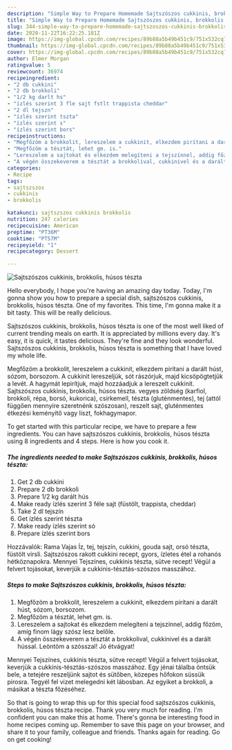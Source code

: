 ```yaml
---
description: "Simple Way to Prepare Homemade Sajtszószos cukkinis, brokkolis, húsos tészta"
title: "Simple Way to Prepare Homemade Sajtszószos cukkinis, brokkolis, húsos tészta"
slug: 344-simple-way-to-prepare-homemade-sajtszoszos-cukkinis-brokkolis-husos-teszta
date: 2020-11-22T16:22:25.181Z
image: https://img-global.cpcdn.com/recipes/89b88a5b49b451c9/751x532cq70/sajtszoszos-cukkinis-brokkolis-husos-teszta-recept-foto.jpg
thumbnail: https://img-global.cpcdn.com/recipes/89b88a5b49b451c9/751x532cq70/sajtszoszos-cukkinis-brokkolis-husos-teszta-recept-foto.jpg
cover: https://img-global.cpcdn.com/recipes/89b88a5b49b451c9/751x532cq70/sajtszoszos-cukkinis-brokkolis-husos-teszta-recept-foto.jpg
author: Elmer Morgan
ratingvalue: 5
reviewcount: 36974
recipeingredient:
- "2 db cukkini"
- "2 db brokkoli"
- "1/2 kg darlt hs"
- "ízlés szerint 3 fle sajt fstlt trappista cheddar"
- "2 dl tejszn"
- "ízlés szerint tszta"
- "ízlés szerint s"
- "ízlés szerint bors"
recipeinstructions:
- "Megfőzöm a brokkolit, lereszelem a cukkinit, elkezdem pirítani a darált húst, sózom, borsozom."
- "Megfőzöm a tésztát, lehet gm. is."
- "Lereszelem a sajtokat és elkezdem melegíteni a tejszínnel, addig főzöm, amíg finom lágy szósz lesz belőle."
- "A végén összekeverem a tésztát a brokkolival, cukkinivel és a darált hússal. Leöntöm a szósszal! Jó étvágyat!"
categories:
- Recipe
tags:
- sajtszszos
- cukkinis
- brokkolis

katakunci: sajtszszos cukkinis brokkolis 
nutrition: 247 calories
recipecuisine: American
preptime: "PT36M"
cooktime: "PT57M"
recipeyield: "1"
recipecategory: Dessert

---
```



![Sajtszószos cukkinis, brokkolis, húsos tészta](https://img-global.cpcdn.com/recipes/89b88a5b49b451c9/751x532cq70/sajtszoszos-cukkinis-brokkolis-husos-teszta-recept-foto.jpg)

Hello everybody, I hope you're having an amazing day today. Today, I'm gonna show you how to prepare a special dish, sajtszószos cukkinis, brokkolis, húsos tészta. One of my favorites. This time, I'm gonna make it a bit tasty. This will be really delicious.

Sajtszószos cukkinis, brokkolis, húsos tészta is one of the most well liked of current trending meals on earth. It is appreciated by millions every day. It's easy, it is quick, it tastes delicious. They're fine and they look wonderful. Sajtszószos cukkinis, brokkolis, húsos tészta is something that I have loved my whole life.

Megfőzöm a brokkolit, lereszelem a cukkinit, elkezdem pirítani a darált húst, sózom, borsozom. A cukkinit lereszeljük, sót rászórjuk, majd kicsöpögtetjük a levét. A hagymát lepirítjuk, majd hozzáadjuk a lereszelt cukkinit. Sajtszószos cukkinis, brokkolis, húsos tészta. vegyes zöldség (karfiol, brokkoli, répa, borsó, kukorica), csirkemell, tészta (gluténmentes), tej (attól függően mennyire szeretnénk szószosan), reszelt sajt, gluténmentes étkezési keményítő vagy liszt, fokhagymapor.


To get started with this particular recipe, we have to prepare a few ingredients. You can have sajtszószos cukkinis, brokkolis, húsos tészta using 8 ingredients and 4 steps. Here is how you cook it.

<!--inarticleads1-->

##### The ingredients needed to make Sajtszószos cukkinis, brokkolis, húsos tészta:

1. Get 2 db cukkini
1. Prepare 2 db brokkoli
1. Prepare 1/2 kg darált hús
1. Make ready ízlés szerint 3 féle sajt (füstölt, trappista, cheddar)
1. Take 2 dl tejszín
1. Get ízlés szerint tészta
1. Make ready ízlés szerint só
1. Prepare ízlés szerint bors


Hozzávalók: Rama Vajas Íz, tej, tejszín, cukkini, gouda sajt, orsó tészta, füstölt virsli. Sajtszószos rakott cukkini recept, gyors, ízletes étel a rohanós hétköznapokra. Mennyei Tejszínes, cukkinis tészta, sütve recept! Végül a felvert tojásokat, keverjük a cukkinis-tésztás-szószos masszához. 

<!--inarticleads2-->

##### Steps to make Sajtszószos cukkinis, brokkolis, húsos tészta:

1. Megfőzöm a brokkolit, lereszelem a cukkinit, elkezdem pirítani a darált húst, sózom, borsozom.
1. Megfőzöm a tésztát, lehet gm. is.
1. Lereszelem a sajtokat és elkezdem melegíteni a tejszínnel, addig főzöm, amíg finom lágy szósz lesz belőle.
1. A végén összekeverem a tésztát a brokkolival, cukkinivel és a darált hússal. Leöntöm a szósszal! Jó étvágyat!


Mennyei Tejszínes, cukkinis tészta, sütve recept! Végül a felvert tojásokat, keverjük a cukkinis-tésztás-szószos masszához. Egy jénai tálalba öntsük bele, a tetejére reszeljünk sajtot és sütőben, közepes hőfokon süssük pirosra. Tegyél fel vizet melegedni két lábosban. Az egyiket a brokkoli, a másikat a tészta főzéséhez. 

So that is going to wrap this up for this special food sajtszószos cukkinis, brokkolis, húsos tészta recipe. Thank you very much for reading. I'm confident you can make this at home. There's gonna be interesting food in home recipes coming up. Remember to save this page on your browser, and share it to your family, colleague and friends. Thanks again for reading. Go on get cooking!
